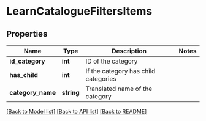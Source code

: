 # LearnCatalogueFiltersItems

## Properties
Name | Type | Description | Notes
------------ | ------------- | ------------- | -------------
**id_category** | **int** | ID of the category | 
**has_child** | **int** | If the category has child categories | 
**category_name** | **string** | Translated name of the category | 

[[Back to Model list]](../README.md#documentation-for-models) [[Back to API list]](../README.md#documentation-for-api-endpoints) [[Back to README]](../README.md)


